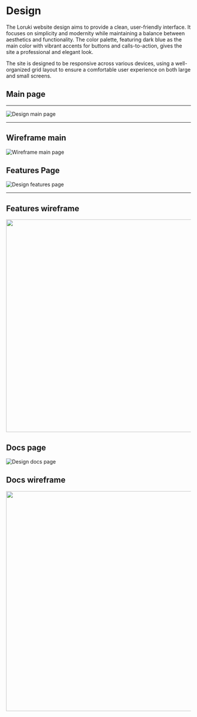 # Design

The Loruki website design aims to provide a clean, user-friendly interface. It
focuses on simplicity and modernity while maintaining a balance between
aesthetics and functionality. The color palette, featuring dark blue as the main
color with vibrant accents for buttons and calls-to-action, gives the site a
professional and elegant look.

The site is designed to be responsive across various devices, using a
well-organized grid layout to ensure a comfortable user experience on both large
and small screens.

## Main page

---

![Design main page](./images/design.png)

<!-- give an overview of your project's design -->
<!-- describe the reasoning behind your group's design and wireframe -->
<!-- include other centralized decisions like fonts, palates, ... -->

---

## Wireframe main

![Wireframe main page](./images/Wireframe.png)

<!-- provide a link to your wireframe documenting on Figma, or wherever it is -->

## Features Page

![Design features page](./images/design-features.png)

---

## Features wireframe

<img src="./images/wireframe-features.png" width="580px">

## Docs page

![Design docs page](./images/design-docs.png)

## Docs wireframe

<img src="./images/wireframe-docs.png" width="600px">

